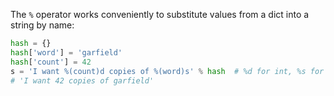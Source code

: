 The `%` operator works conveniently to substitute values from a dict into a string by name:
    
```python    
hash = {}
hash['word'] = 'garfield'
hash['count'] = 42
s = 'I want %(count)d copies of %(word)s' % hash  # %d for int, %s for string
# 'I want 42 copies of garfield'
```
